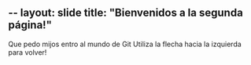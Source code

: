 --
layout: slide
title: "Bienvenidos a la segunda página!"
---
Que pedo mijos entro al mundo de Git
Utiliza la flecha hacia la izquierda para volver!
